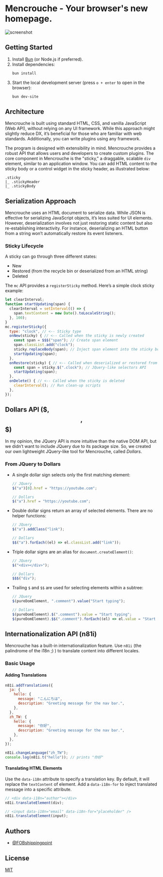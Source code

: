 # Mencrouche - Your browser's new homepage.

![screenshot](https://i.imgur.com/SnR5gHO.png)

## Getting Started

1. Install [Bun](https://bun.sh/docs/installation) (or Node.js if preferred).
2. Install dependencies:
    ```sh
    bun install
    ```
3. Start the local development server (press `o + enter` to open in the browser):
    ```sh
    bun dev-site
    ```

## Architecture

Mencrouche is built using standard HTML, CSS, and vanilla JavaScript (Web API), without relying on any UI framework. While this approach might slightly reduce DX, it’s beneficial for those who are familiar with web standards. Additionally, you can write plugins using any framework.

The program is designed with extensibility in mind. Mencrouche provides a robust API that allows users and developers to create custom plugins. The core component in Mencrouche is the "sticky," a draggable, scalable `div` element, similar to an application window. You can add HTML content to the sticky body or a control widget in the sticky header, as illustrated below:

```text
.sticky
|_ .stickyHeader
|_ .stickyBody
```

## Serialization Approach

Mencrouche uses an HTML document to serialize data. While JSON is effective for serializing JavaScript objects, it’s less suited for UI elements. However, deserialization involves not just restoring static content but also re-establishing interactivity. For instance, deserializing an HTML button from a string won’t automatically restore its event listeners.

### Sticky Lifecycle

A sticky can go through three different states:
- New
- Restored (from the recycle bin or deserialized from an HTML string)
- Deleted

The `mc` API provides a `registerSticky` method. Here’s a simple clock sticky example:

```javascript
let clearInterval;
function startUpdating(span) {
  clearInterval = setInterval(() => {
    span.textContent = new Date().toLocaleString();
  }, 100);
}
mc.registerSticky({
  type: "clock", // <-- Sticky type
  onNew(sticky) { // <-- Called when the sticky is newly created
    const span = $$$("span"); // Create span element
    span.classList.add("clock");
    sticky.replaceBody(span); // Inject span element into the sticky body
    startUpdating(span);
  },
  onRestore(sticky) { // <-- Called when deserialized or restored from the recycle bin
    const span = sticky.$(".clock"); // JQuery-like selectors API
    startUpdating(span);
  },
  onDelete() { // <-- Called when the sticky is deleted
    clearInterval(); // Run clean-up scripts
  },
});
```

## Dollars API ($, $$, $$$)

In my opinion, the JQuery API is more intuitive than the native DOM API, but we didn’t want to include JQuery due to its package size. So, we created our own lightweight JQuery-like tool for Mencrouche, called *Dollars*.

### From JQuery to Dollars

- A single dollar sign selects only the first matching element:
    ```javascript
    // JQuery
    $("a")[0].href = "https://youtube.com";

    // Dollars
    $("a").href = "https://youtube.com";
    ```
- Double dollar signs return an array of selected elements. There are no helper functions:
    ```javascript
    // JQuery
    $("a").addClass("link");

    // Dollars
    $$("a").forEach((el) => el.classList.add("link"));
    ```
- Triple dollar signs are an alias for `document.createElement()`:
    ```javascript
    // JQuery
    $("<div></div>");

    // Dollars
    $$$("div");
    ```
- Trailing `$` and `$$` are used for selecting elements within a subtree:
    ```javascript
    // JQuery
    $(pureDomElement, ".comment").value("Start typing");

    // Dollars
    $(pureDomElement).$(".comment").value = "Start typing";
    $(pureDomElement).$$(".comment").forEach((el) => el.value = "Start typing");
    ```

## Internationalization API (n81i)

Mencrouche has a built-in internationalization feature. Use `n81i` (the palindrome of the i18n ;) ) to translate content into different locales.

### Basic Usage

#### Adding Translations
```javascript
n81i.addTranslations({
  ja: {
    hello: {
      message: "こんにちは",
      description: "Greeting message for the nav bar.",
    },
  },
  zh_TW: {
    hello: {
      message: "你好",
      description: "Greeting message for the nav bar.",
    },
  },
});

n81i.changeLanguage("zh_TW");
console.log(n81i.t("hello")); // prints "你好"
```

#### Translating HTML Elements

Use the `data-i18n` attribute to specify a translation key. By default, it will replace the `textContent` of element. Add a `data-i18n-for` to inject translated message into a specific attribute.

```javascript
// <div data-i18n="author"></div>
n81i.translateElement(div);

// <input data-i18n="email" data-i18n-for="placeholder" />
n81i.translateElement(input);
```

## Authors

- [@FOBshippingpoint](https://github.com/FOBshippingpoint)

## License

[MIT](https://github.com/FOBshippingpoint/goocoucou-webext/blob/main/LICENSE)
